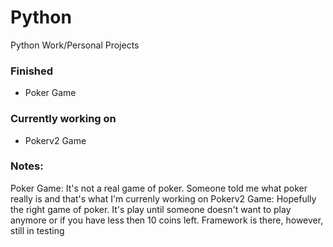 # Python
Python Work/Personal Projects

<h3>Finished</h3>
<ul>
  <li>Poker Game</li>
</ul>
<h3>Currently working on</h3>
<ul>
  <li>Pokerv2 Game </li>
</ul>

<h3>Notes:</h3>
Poker Game:
It's not a real game of poker. Someone told me what poker really is and that's what I'm currenly working on
Pokerv2 Game:
Hopefully the right game of poker. It's play until someone doesn't want to play anymore or if you have less then 10 coins left. Framework is there, however, still in testing
